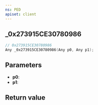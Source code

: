 ```yaml
---
ns: PED
apiset: client
---
```

## _0x273915CE30780986

```c
// 0x273915CE30780986
Any _0x273915CE30780986(Any p0, Any p1);
```


## Parameters
* **p0**:
* **p1**:

## Return value